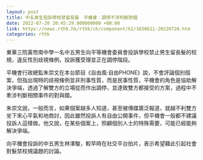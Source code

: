 ```yaml
---
layout: post
title: 中五男生投訴學校禁留長髮　平機會：調停不涉判斷對錯
date: 2022-07-20 20:45:29.000000000 +08:00
link: https://news.rthk.hk/rthk/ch/component/k2/1658611-20220720.htm
categories: rthk
---
```


東華三院黃笏南中學一名中五男生向平等機會委員會投訴學校禁止男生留長髮的校規，違反性別歧視條例，投訴獲受理並正在調停階段。

平機會行政總監朱崇文在本台節目《自由風‧自由PHONE》說，不會評論個別個案，但指出現時的歧視條例並非刑事性質，而是民事性質，平機會的角色是協助解決爭端，透過了解雙方的立場從而作出調停，並達致雙方都接受的方案，過程中不牽涉判斷相關事件的對與錯。

朱崇文說，一般而言，如果個案越多人知道，甚至被傳媒廣泛報道，就越不利雙方坐下來心平氣和地商討，因此雖然投訴人有自由公開事件，但平機會一般都不建議投訴人這樣做。他又說，在某些個案上，照顧個別人士的特殊需要，可能已經能夠解決爭端。

向平機會投訴的中五男生林澤駿，較早時在社交平台拍片，表示希望藉此引起社會對髮禁校規議題的討論。
